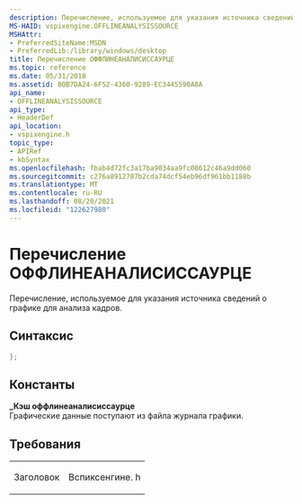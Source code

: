 ```yaml
---
description: Перечисление, используемое для указания источника сведений о графике для анализа кадров.
MS-HAID: vspixengine.OFFLINEANALYSISSOURCE
MSHAttr:
- PreferredSiteName:MSDN
- PreferredLib:/library/windows/desktop
title: Перечисление ОФФЛИНЕАНАЛИСИССАУРЦЕ
ms.topic: reference
ms.date: 05/31/2018
ms.assetid: 80B7DA24-6F52-4360-9289-EC3445590A8A
api_name:
- OFFLINEANALYSISSOURCE
api_type:
- HeaderDef
api_location:
- vspixengine.h
topic_type:
- APIRef
- kbSyntax
ms.openlocfilehash: fbab4d72fc3a17ba9034aa9fc08612c46a9dd060
ms.sourcegitcommit: c276a8912787b2cda74dcf54eb96df961bb1188b
ms.translationtype: MT
ms.contentlocale: ru-RU
ms.lasthandoff: 08/20/2021
ms.locfileid: "122627980"
---
```

# <a name="span-idvspixengineofflineanalysissourcespanofflineanalysissource-enumeration"></a><span id="vspixengine.offlineanalysissource"></span>Перечисление ОФФЛИНЕАНАЛИСИССАУРЦЕ

Перечисление, используемое для указания источника сведений о графике для анализа кадров.

## <a name="syntax"></a>Синтаксис


```C++
};
```

## <a name="constants"></a>Константы

<span id="OfflineAnalysisSource_Cache"></span><span id="offlineanalysissource_cache"></span><span id="OFFLINEANALYSISSOURCE_CACHE"></span>**\_Кэш оффлинеаналисиссаурце**  
Графические данные поступают из файла журнала графики.

## <a name="requirements"></a>Требования

<table><colgroup><col  /><col  /></colgroup><tbody><tr class="odd"><td><p>Заголовок</p></td><td>Вспиксенгине. h</td></tr></tbody></table>

 

 



